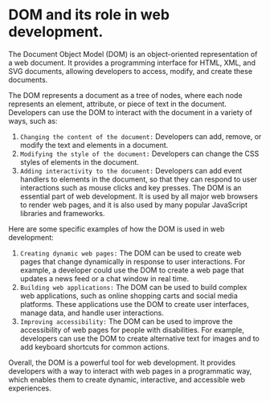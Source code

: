 # DOM and its role in web development.
The Document Object Model (DOM) is an object-oriented representation of a web document. It provides a programming interface for HTML, XML, and SVG documents, allowing developers to access, modify, and create these documents.

The DOM represents a document as a tree of nodes, where each node represents an element, attribute, or piece of text in the document. Developers can use the DOM to interact with the document in a variety of ways, such as:

1. ``Changing the content of the document:`` Developers can add, remove, or modify the text and elements in a document.
2. ``Modifying the style of the document:`` Developers can change the CSS styles of elements in the document.
3. ``Adding interactivity to the document:`` Developers can add event handlers to elements in the document, so that they can respond to user interactions such as mouse clicks and key presses.
The DOM is an essential part of web development. It is used by all major web browsers to render web pages, and it is also used by many popular JavaScript libraries and frameworks.

Here are some specific examples of how the DOM is used in web development:

1. ``Creating dynamic web pages:`` The DOM can be used to create web pages that change dynamically in response to user interactions. For example, a developer could use the DOM to create a web page that updates a news feed or a chat window in real time.
2. ``Building web applications:`` The DOM can be used to build complex web applications, such as online shopping carts and social media platforms. These applications use the DOM to create user interfaces, manage data, and handle user interactions.
3. ``Improving accessibility:`` The DOM can be used to improve the accessibility of web pages for people with disabilities. For example, developers can use the DOM to create alternative text for images and to add keyboard shortcuts for common actions.

Overall, the DOM is a powerful tool for web development. It provides developers with a way to interact with web pages in a programmatic way, which enables them to create dynamic, interactive, and accessible web experiences.